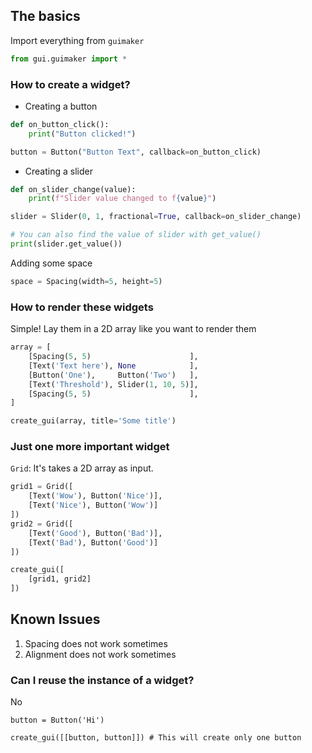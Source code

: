 ## The basics
Import everything from `guimaker`
```python
from gui.guimaker import *
```
### How to create a widget?
- Creating a button
```python
def on_button_click():
	print("Button clicked!")

button = Button("Button Text", callback=on_button_click)
```

- Creating a slider
```python
def on_slider_change(value):
	print(f"Slider value changed to f{value}")

slider = Slider(0, 1, fractional=True, callback=on_slider_change)

# You can also find the value of slider with get_value()
print(slider.get_value())
```

Adding some space
```python
space = Spacing(width=5, height=5)
```

### How to render these widgets
Simple! Lay them in a 2D array like you want to render them
```python
array = [
	[Spacing(5, 5)                      ],
	[Text('Text here'), None            ],
	[Button('One'),     Button('Two')   ],
	[Text('Threshold'), Slider(1, 10, 5)],
	[Spacing(5, 5)                      ],
]

create_gui(array, title='Some title')
```

### Just one more important widget
`Grid`: It's takes a 2D array as input.
```python
grid1 = Grid([
	[Text('Wow'), Button('Nice')],
	[Text('Nice'), Button('Wow')]
])
grid2 = Grid([
	[Text('Good'), Button('Bad')],
	[Text('Bad'), Button('Good')]
])

create_gui([
	[grid1, grid2]
])
```

## Known Issues
1. Spacing does not work sometimes
2. Alignment does not work sometimes
### Can I reuse the instance of a widget?
No
```
button = Button('Hi')

create_gui([[button, button]]) # This will create only one button
```
